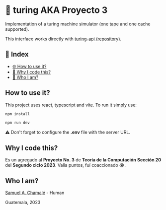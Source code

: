 # 🚀 turing AKA Proyecto 3

Implementation of a turing machine simulator (one tape and one cache supported).

This interface works directly with [turing-api (repository)](https://github.com/chamale-rac/turing-api).

## 📑 Index

- [🌐 How to use it?](#how-to-use-it)
- [🤔 Why I code this?](#why-i-code-this)
- [🧐 Who I am?](#who-i-am)

## How to use it?

This project uses react, typescript and vite. To run it simply use:

```bash
npm install
```

```bash
npm run dev
```

⚠️ Don't forget to configure the **.env** file with the server URL.

## Why I code this?

Es un agregado al **Proyecto No. 3** de **Teoría de la Computación** **Sección 20** del **Segundo ciclo 2023**. Valía puntos, fuí coaccionado 😭.

## Who I am?

[Samuel A. Chamalé](https://github.com/chamale-rac) - Human

Guatemala, 2023
